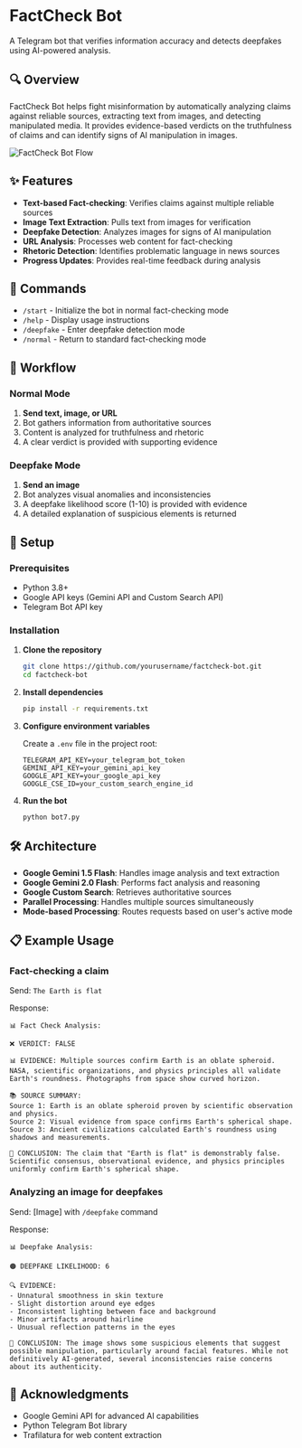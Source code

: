 # FactCheck Bot

A Telegram bot that verifies information accuracy and detects deepfakes using AI-powered analysis.

## 🔍 Overview

FactCheck Bot helps fight misinformation by automatically analyzing claims against reliable sources, extracting text from images, and detecting manipulated media. It provides evidence-based verdicts on the truthfulness of claims and can identify signs of AI manipulation in images.

![FactCheck Bot Flow](https://media.discordapp.net/attachments/1277657282116845671/1345655546790809670/image.png?ex=67c556e3&is=67c40563&hm=9f63a217be124bafdf070b5039e80a7f40f8e0ea6dbbd61839a78988bbb3ef7d&=&format=webp&quality=lossless&width=625&height=728)

## ✨ Features

- **Text-based Fact-checking**: Verifies claims against multiple reliable sources
- **Image Text Extraction**: Pulls text from images for verification
- **Deepfake Detection**: Analyzes images for signs of AI manipulation
- **URL Analysis**: Processes web content for fact-checking
- **Rhetoric Detection**: Identifies problematic language in news sources
- **Progress Updates**: Provides real-time feedback during analysis

## 🤖 Commands

- `/start` - Initialize the bot in normal fact-checking mode
- `/help` - Display usage instructions
- `/deepfake` - Enter deepfake detection mode
- `/normal` - Return to standard fact-checking mode

## 🔄 Workflow

### Normal Mode
1. **Send text, image, or URL**
2. Bot gathers information from authoritative sources
3. Content is analyzed for truthfulness and rhetoric
4. A clear verdict is provided with supporting evidence

### Deepfake Mode
1. **Send an image**
2. Bot analyzes visual anomalies and inconsistencies
3. A deepfake likelihood score (1-10) is provided with evidence
4. A detailed explanation of suspicious elements is returned

## 🔧 Setup

### Prerequisites
- Python 3.8+
- Google API keys (Gemini API and Custom Search API)
- Telegram Bot API key

### Installation

1. **Clone the repository**
   ```bash
   git clone https://github.com/yourusername/factcheck-bot.git
   cd factcheck-bot
   ```

2. **Install dependencies**
   ```bash
   pip install -r requirements.txt
   ```

3. **Configure environment variables**
   
   Create a `.env` file in the project root:
   ```
   TELEGRAM_API_KEY=your_telegram_bot_token
   GEMINI_API_KEY=your_gemini_api_key
   GOOGLE_API_KEY=your_google_api_key
   GOOGLE_CSE_ID=your_custom_search_engine_id
   ```

4. **Run the bot**
   ```bash
   python bot7.py
   ```

## 🛠️ Architecture

- **Google Gemini 1.5 Flash**: Handles image analysis and text extraction
- **Google Gemini 2.0 Flash**: Performs fact analysis and reasoning
- **Google Custom Search**: Retrieves authoritative sources
- **Parallel Processing**: Handles multiple sources simultaneously
- **Mode-based Processing**: Routes requests based on user's active mode

## 📋 Example Usage

### Fact-checking a claim
Send: `The Earth is flat`

Response:
```
📊 Fact Check Analysis:

❌ VERDICT: FALSE

📊 EVIDENCE: Multiple sources confirm Earth is an oblate spheroid. NASA, scientific organizations, and physics principles all validate Earth's roundness. Photographs from space show curved horizon.

📚 SOURCE SUMMARY:
Source 1: Earth is an oblate spheroid proven by scientific observation and physics.
Source 2: Visual evidence from space confirms Earth's spherical shape.
Source 3: Ancient civilizations calculated Earth's roundness using shadows and measurements.

📝 CONCLUSION: The claim that "Earth is flat" is demonstrably false. Scientific consensus, observational evidence, and physics principles uniformly confirm Earth's spherical shape.
```

### Analyzing an image for deepfakes
Send: [Image] with `/deepfake` command

Response:
```
📊 Deepfake Analysis:

🟠 DEEPFAKE LIKELIHOOD: 6

🔍 EVIDENCE:
- Unnatural smoothness in skin texture
- Slight distortion around eye edges
- Inconsistent lighting between face and background
- Minor artifacts around hairline
- Unusual reflection patterns in the eyes

📝 CONCLUSION: The image shows some suspicious elements that suggest possible manipulation, particularly around facial features. While not definitively AI-generated, several inconsistencies raise concerns about its authenticity.
```


## 🙏 Acknowledgments

- Google Gemini API for advanced AI capabilities
- Python Telegram Bot library
- Trafilatura for web content extraction
